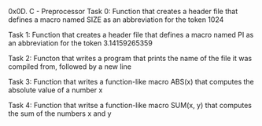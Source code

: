 0x0D. C - Preprocessor
Task 0:
Function that creates a header file that defines a macro named SIZE as an abbreviation for the token 1024

Task 1:
Function that creates a header file that defines a macro named PI as an abbreviation for the token 3.14159265359

Task 2:
Functon that writes a program that prints the name of the file it was compiled from, followed by a new line

Task 3:
Function that writes a function-like macro ABS(x) that computes the absolute value of a number x

Task 4:
Function that writse a function-like macro SUM(x, y) that computes the sum of the numbers x and y
